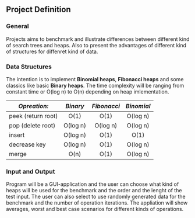## Project Definition
### General
Projects aims to benchmark and illustrate differences between different kind of search trees and heaps. Also to present the advantages of different kind of structures for diffenret kind of data.

### Data Structures
The intention is to implement **Binomial heaps**, **Fibonacci heaps** and some classics like basic **Binary heaps**.
The time complexity will be ranging from constant time or O(log n) to O(n) depending on heap imlementation.

| *Opreation:*        | *Binary*   | *Fibonacci* | *Binomial* |
| --------------------|:----------:|:-----------:|:----------:|
| peek (return root)  |  O(1)      |  O(1)       | O(log n)   |
| pop (delete root)   |  O(log n)  |  O(log n)   | O(log n)   |
| insert              |  O(log n)  |  O(1)       | O(1)       |
| decrease key        |  O(log n)  |  O(1)       | O(log n)   |
| merge               |  O(n)      |  O(1)       | O(log n)   |

### Input and Output
Program will be a GUI-application and the user can choose what kind of heaps will be used for the benchmark and the order and the lenght of the test input.
The user can also select to use randomly generated data for the benchmark and the number of operation iterations. The appliation will show averages, worst and best case scenarios for different kinds of operations.
